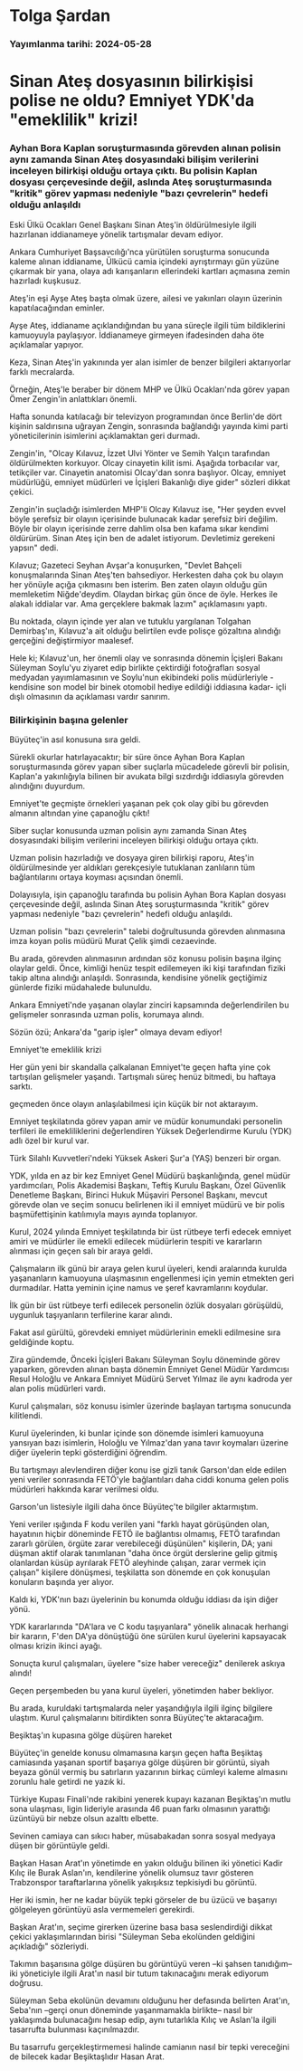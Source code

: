 # Tolga Şardan

### Yayımlanma tarihi: 2024-05-28

# Sinan Ateş dosyasının bilirkişisi polise ne oldu? Emniyet YDK'da "emeklilik" krizi!


### Ayhan Bora Kaplan soruşturmasında görevden alınan polisin aynı zamanda Sinan Ateş dosyasındaki bilişim verilerini inceleyen bilirkişi olduğu ortaya çıktı. Bu polisin Kaplan dosyası çerçevesinde değil, aslında Ateş soruşturmasında "kritik" görev yapması nedeniyle "bazı çevrelerin" hedefi olduğu anlaşıldı



Eski Ülkü Ocakları Genel Başkanı Sinan Ateş'in öldürülmesiyle ilgili hazırlanan iddianameye yönelik tartışmalar devam ediyor.

Ankara Cumhuriyet Başsavcılığı'nca yürütülen soruşturma sonucunda kaleme alınan iddianame, Ülkücü camia içindeki ayrıştırmayı gün yüzüne çıkarmak bir yana, olaya adı karışanların ellerindeki kartları açmasına zemin hazırladı kuşkusuz.

Ateş'in eşi Ayşe Ateş başta olmak üzere, ailesi ve yakınları olayın üzerinin kapatılacağından eminler.

Ayşe Ateş, iddianame açıklandığından bu yana süreçle ilgili tüm bildiklerini kamuoyuyla paylaşıyor. İddianameye girmeyen ifadesinden daha öte açıklamalar yapıyor.

Keza, Sinan Ateş'in yakınında yer alan isimler de benzer bilgileri aktarıyorlar farklı mecralarda.

Örneğin, Ateş'le beraber bir dönem MHP ve Ülkü Ocakları'nda görev yapan Ömer Zengin'in anlattıkları önemli.

Hafta sonunda katılacağı bir televizyon programından önce Berlin'de dört kişinin saldırısına uğrayan Zengin, sonrasında bağlandığı yayında kimi parti yöneticilerinin isimlerini açıklamaktan geri durmadı.

Zengin'in, "Olcay Kılavuz, İzzet Ulvi Yönter ve Semih Yalçın tarafından öldürülmekten korkuyor. Olcay cinayetin kilit ismi. Aşağıda torbacılar var, tetikçiler var. Cinayetin anatomisi Olcay'dan sonra başlıyor. Olcay, emniyet müdürlüğü, emniyet müdürleri ve İçişleri Bakanlığı diye gider" sözleri dikkat çekici.

Zengin'in suçladığı isimlerden MHP'li Olcay Kılavuz ise, "Her şeyden evvel böyle şerefsiz bir olayın içerisinde bulunacak kadar şerefsiz biri değilim. Böyle bir olayın içerisinde zerre dahlim olsa ben kafama sıkar kendimi öldürürüm. Sinan Ateş için ben de adalet istiyorum. Devletimiz gerekeni yapsın" dedi.

Kılavuz; Gazeteci Seyhan Avşar'a konuşurken, "Devlet Bahçeli konuşmalarında Sinan Ateş'ten bahsediyor. Herkesten daha çok bu olayın her yönüyle açığa çıkmasını ben isterim. Ben zaten olayın olduğu gün memleketim Niğde'deydim. Olaydan birkaç gün önce de öyle. Herkes ile alakalı iddialar var. Ama gerçeklere bakmak lazım" açıklamasını yaptı.

Bu noktada, olayın içinde yer alan ve tutuklu yargılanan Tolgahan Demirbaş'ın, Kılavuz'a ait olduğu belirtilen evde polisçe gözaltına alındığı gerçeğini değiştirmiyor maalesef.

Hele ki; Kılavuz'un, her önemli olay ve sonrasında dönemin İçişleri Bakanı Süleyman Soylu'yu ziyaret edip birlikte çektirdiği fotoğrafları sosyal medyadan yayımlamasının ve Soylu'nun ekibindeki polis müdürleriyle -kendisine son model bir binek otomobil hediye edildiği iddiasına kadar- içli dışlı olmasının da açıklaması vardır sanırım.


### Bilirkişinin başına gelenler

Büyüteç'in asıl konusuna sıra geldi.

Sürekli okurlar hatırlayacaktır; bir süre önce Ayhan Bora Kaplan soruşturmasında görev yapan siber suçlarla mücadelede görevli bir polisin, Kaplan'a yakınlığıyla bilinen bir avukata bilgi sızdırdığı iddiasıyla görevden alındığını duyurdum.

Emniyet'te geçmişte örnekleri yaşanan pek çok olay gibi bu görevden almanın altından yine çapanoğlu çıktı!

Siber suçlar konusunda uzman polisin aynı zamanda Sinan Ateş dosyasındaki bilişim verilerini inceleyen bilirkişi olduğu ortaya çıktı.

Uzman polisin hazırladığı ve dosyaya giren bilirkişi raporu, Ateş'in öldürülmesinde yer aldıkları gerekçesiyle tutuklanan zanlıların tüm bağlantılarını ortaya koyması açısından önemli.

Dolayısıyla, işin çapanoğlu tarafında bu polisin Ayhan Bora Kaplan dosyası çerçevesinde değil, aslında Sinan Ateş soruşturmasında "kritik" görev yapması nedeniyle "bazı çevrelerin" hedefi olduğu anlaşıldı.

Uzman polisin "bazı çevrelerin" talebi doğrultusunda görevden alınmasına imza koyan polis müdürü Murat Çelik şimdi cezaevinde.

Bu arada, görevden alınmasının ardından söz konusu polisin başına ilginç olaylar geldi. Önce, kimliği henüz tespit edilemeyen iki kişi tarafından fiziki takip altına alındığı anlaşıldı. Sonrasında, kendisine yönelik geçtiğimiz günlerde fiziki müdahalede bulunuldu.

Ankara Emniyeti'nde yaşanan olaylar zinciri kapsamında değerlendirilen bu gelişmeler sonrasında uzman polis, korumaya alındı.

Sözün özü; Ankara'da "garip işler" olmaya devam ediyor!

Emniyet'te emeklilik krizi

Her gün yeni bir skandalla çalkalanan Emniyet'te geçen hafta yine çok tartışılan gelişmeler yaşandı. Tartışmalı süreç henüz bitmedi, bu haftaya sarktı.

geçmeden önce olayın anlaşılabilmesi için küçük bir not aktarayım.

Emniyet teşkilatında görev yapan amir ve müdür konumundaki personelin terfileri ile emekliliklerini değerlendiren Yüksek Değerlendirme Kurulu (YDK) adlı özel bir kurul var.

Türk Silahlı Kuvvetleri'ndeki Yüksek Askeri Şur'a (YAŞ) benzeri bir organ.

YDK, yılda en az bir kez Emniyet Genel Müdürü başkanlığında, genel müdür yardımcıları, Polis Akademisi Başkanı, Teftiş Kurulu Başkanı, Özel Güvenlik Denetleme Başkanı, Birinci Hukuk Müşaviri Personel Başkanı, mevcut görevde olan ve seçim sonucu belirlenen iki il emniyet müdürü ve bir polis başmüfettişinin katılımıyla mayıs ayında toplanıyor.

Kurul, 2024 yılında Emniyet teşkilatında bir üst rütbeye terfi edecek emniyet amiri ve müdürler ile emekli edilecek müdürlerin tespiti ve kararların alınması için geçen salı bir araya geldi.

Çalışmaların ilk günü bir araya gelen kurul üyeleri, kendi aralarında kurulda yaşananların kamuoyuna ulaşmasının engellenmesi için yemin etmekten geri durmadılar. Hatta yeminin içine namus ve şeref kavramlarını koydular.

İlk gün bir üst rütbeye terfi edilecek personelin özlük dosyaları görüşüldü, uygunluk taşıyanların terfilerine karar alındı.

Fakat asıl gürültü, görevdeki emniyet müdürlerinin emekli edilmesine sıra geldiğinde koptu.

Zira gündemde, Önceki İçişleri Bakanı Süleyman Soylu döneminde görev yaparken, görevden alınan başta dönemin Emniyet Genel Müdür Yardımcısı Resul Holoğlu ve Ankara Emniyet Müdürü Servet Yılmaz ile aynı kadroda yer alan polis müdürleri vardı.

Kurul çalışmaları, söz konusu isimler üzerinde başlayan tartışma sonucunda kilitlendi.

Kurul üyelerinden, ki bunlar içinde son dönemde isimleri kamuoyuna yansıyan bazı isimlerin, Holoğlu ve Yılmaz'dan yana tavır koymaları üzerine diğer üyelerin tepki gösterdiğini öğrendim.

Bu tartışmayı alevlendiren diğer konu ise gizli tanık Garson'dan elde edilen yeni veriler sonrasında FETÖ'yle bağlantıları daha ciddi konuma gelen polis müdürleri hakkında karar verilmesi oldu.

Garson'un listesiyle ilgili daha önce Büyüteç'te bilgiler aktarmıştım.

Yeni veriler ışığında F kodu verilen yani "farklı hayat görüşünden olan, hayatının hiçbir döneminde FETÖ ile bağlantısı olmamış, FETÖ tarafından zararlı görülen, örgüte zarar verebileceği düşünülen" kişilerin, DA; yani düşman aktif olarak tanımlanan "daha önce örgüt derslerine gelip gitmiş olanlardan küsüp ayrılarak FETÖ aleyhinde çalışan, zarar vermek için çalışan" kişilere dönüşmesi, teşkilatta son dönemde en çok konuşulan konuların başında yer alıyor.

Kaldı ki, YDK'nın bazı üyelerinin bu konumda olduğu iddiası da işin diğer yönü.

YDK kararlarında "DA'lara ve C kodu taşıyanlara" yönelik alınacak herhangi bir kararın, F'den DA'ya dönüştüğü öne sürülen kurul üyelerini kapsayacak olması krizin ikinci ayağı.

Sonuçta kurul çalışmaları, üyelere "size haber vereceğiz" denilerek askıya alındı!

Geçen perşembeden bu yana kurul üyeleri, yönetimden haber bekliyor.

Bu arada, kuruldaki tartışmalarda neler yaşandığıyla ilgili ilginç bilgilere ulaştım. Kurul çalışmalarını bitirdikten sonra Büyüteç'te aktaracağım.

Beşiktaş'ın kupasına gölge düşüren hareket

Büyüteç'in genelde konusu olmamasına karşın geçen hafta Beşiktaş camiasında yaşanan sportif başarıya gölge düşüren bir görüntü, siyah beyaza gönül vermiş bu satırların yazarının birkaç cümleyi kaleme almasını zorunlu hale getirdi ne yazık ki.

Türkiye Kupası Finali'nde rakibini yenerek kupayı kazanan Beşiktaş'ın mutlu sona ulaşması, ligin lideriyle arasında 46 puan farkı olmasının yarattığı üzüntüyü bir nebze olsun azalttı elbette.

Sevinen camiaya can sıkıcı haber, müsabakadan sonra sosyal medyaya düşen bir görüntüyle geldi.

Başkan Hasan Arat'ın yönetimde en yakın olduğu bilinen iki yönetici Kadir Kılıç ile Burak Aslan'ın, kendilerine yönelik olumsuz tavır gösteren Trabzonspor taraftarlarına yönelik yakışıksız tepkisiydi bu görüntü.

Her iki ismin, her ne kadar büyük tepki görseler de bu üzücü ve başarıyı gölgeleyen görüntüyü asla vermemeleri gerekirdi.

Başkan Arat'ın, seçime girerken üzerine basa basa seslendirdiği dikkat çekici yaklaşımlarından birisi "Süleyman Seba ekolünden geldiğini açıkladığı" sözleriydi.

Takımın başarısına gölge düşüren bu görüntüyü veren –ki şahsen tanıdığım– iki yöneticiyle ilgili Arat'ın nasıl bir tutum takınacağını merak ediyorum doğrusu.

Süleyman Seba ekolünün devamını olduğunu her defasında belirten Arat'ın, Seba'nın –gerçi onun döneminde yaşanmamakla birlikte– nasıl bir yaklaşımda bulunacağını hesap edip, aynı tutarlıkla Kılıç ve Aslan'la ilgili tasarrufta bulunması kaçınılmazdır.

Bu tasarrufu gerçekleştirmemesi halinde camianın nasıl bir tepki vereceğini de bilecek kadar Beşiktaşlıdır Hasan Arat.


